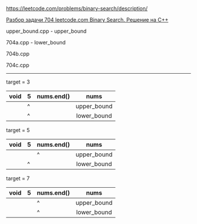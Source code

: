 https://leetcode.com/problems/binary-search/description/

[Разбор задачи 704 leetcode.com Binary Search. Решение на C++](https://www.youtube.com/watch?v=VL30zBhwjMQ)

upper_bound.cpp - upper_bound

704a.cpp - lower_bound

704b.cpp

704c.cpp

_______________


target = 3

| void 	| 5 	| nums.end() 	|     nums    	|
|------	|---	|------------	|:-----------:	|
|      	|  ^	|           	| upper_bound 	|
|      	|  ^ 	|            	| lower_bound 	|


target = 5

| void 	| 5 	| nums.end() 	|     nums    	|
|------	|---	|------------	|:-----------:	|
|      	|   	|      ^     	| upper_bound 	|
|      	| ^ 	|            	| lower_bound 	|


target = 7

| void 	| 5 	| nums.end() 	|     nums    	|
|------	|---	|------------	|:-----------:	|
|      	|   	|      ^     	| upper_bound 	|
|      	|  	  |      ^    	| lower_bound 	|
